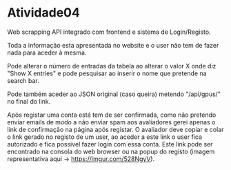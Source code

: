 # Atividade04
 
Web scrapping API integrado com frontend e sistema de Login/Registo.

Toda a informação esta apresentada no website e o user não tem de fazer nada para aceder à mesma. 

Pode alterar o número de entradas da tabela ao alterar o valor X onde diz "Show X entries" e pode pesquisar ao inserir o nome que pretende na search bar. 

Pode também aceder ao JSON original (caso queira) metendo "/api/gpus/" no final do link.


Após registar uma conta está tem de ser confirmada, como não pretendo enviar emails de modo a não enviar spam aos avaliadores gerei apenas o link de confirmação na página após registar. O avaliador deve copiar e colar o link gerado no registo de um user, ao aceder a este link o user fica autorizado e fica possivel fazer login com essa conta. Este link pode ser encontrado na consola do web browser ou na popup do registo (imagem representativa aqui -> https://imgur.com/528NgyV). 
